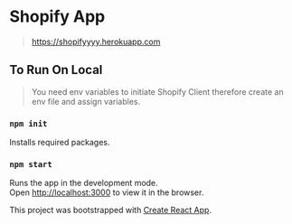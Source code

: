 # Shopify App

> https://shopifyyyy.herokuapp.com

## **To Run On Local**

> You need env variables to initiate Shopify Client therefore create an env file and assign variables.

### `npm init`

Installs required packages.

### `npm start`

Runs the app in the development mode.\
Open [http://localhost:3000](http://localhost:3000) to view it in the browser.

This project was bootstrapped with [Create React App](https://github.com/facebook/create-react-app).
